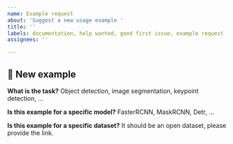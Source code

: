 ```yaml
---
name: Example request
about: 'Suggest a new usage example '
title: ''
labels: documentation, help wanted, good first issue, example request
assignees: ''

---
```


## 📓 New example
**What is the task?**
Object detection, image segmentation, keypoint detection, ...

**Is this example for a specific model?**
FasterRCNN, MaskRCNN, Detr, ...

**Is this example for a specific dataset?**
It should be an open dataset, please provide the link.
